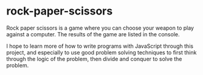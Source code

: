 # rock-paper-scissors


Rock paper scissors is a game where you can choose your weapon to play against a computer. The results of the game are listed in the console. 

I hope to learn more of how to write programs with JavaScript through this project, and especially to use good problem solving techniques to first think through the logic of the problem, then divide and conquer to solve the problem.  